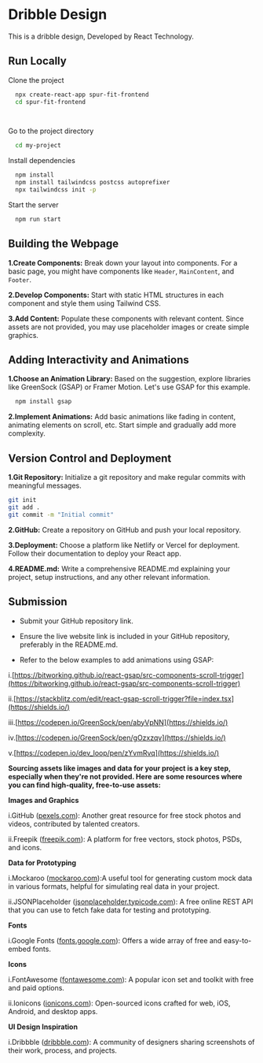 
# Dribble Design

This is a dribble design, Developed by React Technology.



## Run Locally

Clone the project

```bash
  npx create-react-app spur-fit-frontend
  cd spur-fit-frontend

  
```

Go to the project directory

```bash
  cd my-project
```

Install dependencies

```bash
  npm install
  npm install tailwindcss postcss autoprefixer
  npx tailwindcss init -p

```

Start the server

```bash
  npm run start
```


## Building the Webpage

**1.Create Components:** Break down your layout into components. For a basic page, you might have components like `Header`, `MainContent`, and `Footer`. 

**2.Develop Components:** Start with static HTML structures in each component and style them using Tailwind CSS.

**3.Add Content:** Populate these components with relevant content. Since assets are not provided, you may use placeholder images or create simple graphics.

## Adding Interactivity and Animations
**1.Choose an Animation Library:** Based on the suggestion, explore libraries like GreenSock (GSAP) or Framer Motion. Let's use GSAP for this example.
```bash
  npm install gsap
```

**2.Implement Animations:** Add basic animations like fading in content, animating elements on scroll, etc. Start simple and gradually add more complexity.

## Version Control and Deployment

**1.Git Repository:** Initialize a git repository and make regular commits with meaningful messages. 
```bash
git init
git add .
git commit -m "Initial commit"
```
**2.GitHub:** Create a repository on GitHub and push your local repository.

**3.Deployment:** Choose a platform like Netlify or Vercel for deployment. Follow their documentation to deploy your React app.

**4.README.md:** Write a comprehensive README.md explaining your project, setup instructions, and any other relevant information.









## Submission

- Submit your GitHub repository link.

- Ensure the live website link is included in your GitHub repository, preferably in the README.md.

- Refer to the below examples to add animations using GSAP:

i.[https://bitworking.github.io/react-gsap/src-components-scroll-trigger](https://bitworking.github.io/react-gsap/src-components-scroll-trigger)
      
ii.[https://stackblitz.com/edit/react-gsap-scroll-trigger?file=index.tsx](https://shields.io/)
      
iii.[https://codepen.io/GreenSock/pen/abyVpNN](https://shields.io/)
      
iv.[https://codepen.io/GreenSock/pen/gOzxzqv](https://shields.io/)

v.[https://codepen.io/dev_loop/pen/zYvmRvq](https://shields.io/)


**Sourcing assets like images and data for your project is a key step, especially when they're not provided. Here are some resources where you can find high-quality, free-to-use assets:** 


**Images and Graphics**

 i.GitHub ([pexels.com](https://shields.io/)): Another great resource for free stock photos and videos, contributed by talented creators.
 
ii.Freepik ([freepik.com](https://shields.io/)):  A platform for free vectors, stock photos, PSDs, and icons.

**Data for Prototyping**

i.Mockaroo ([mockaroo.com](https://shields.io/)):A useful tool for generating custom mock data in various formats, helpful for simulating real data in your project.

ii.JSONPlaceholder ([jsonplaceholder.typicode.com](https://shields.io/)): A free online REST API that you can use to fetch fake data for testing and prototyping.

**Fonts**
       
i.Google Fonts ([fonts.google.com](https://shields.io/)): Offers a wide array of free and easy-to-embed fonts.
    
**Icons**
       
i.FontAwesome ([fontawesome.com](https://shields.io/)): A popular icon set and toolkit with free and paid options.

ii.Ionicons ([ionicons.com](https://shields.io/)): Open-sourced icons crafted for web, iOS, Android, and desktop apps.

**UI Design Inspiration**

i.Dribbble ([dribbble.com](https://shields.io/)): A community of designers sharing screenshots of their work, process, and projects.
        












